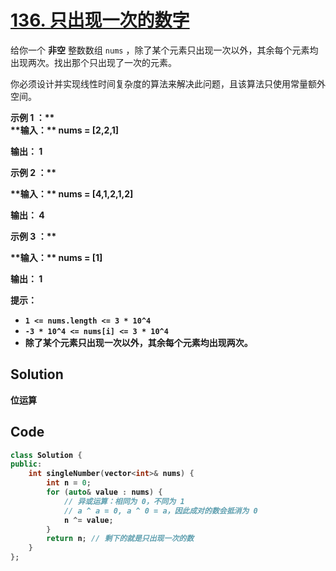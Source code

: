 # [136. 只出现一次的数字](https://leetcode.cn/problems/single-number/description/?envType=study-plan-v2&envId=top-100-liked)

给你一个 **非空**  整数数组 `nums` ，除了某个元素只出现一次以外，其余每个元素均出现两次。找出那个只出现了一次的元素。

你必须设计并实现线性时间复杂度的算法来解决此问题，且该算法只使用常量额外空间。

<div class="original__bRMd">
<strong class="example">示例 1 ：** 

<div class="example-block">
**输入：** nums = [2,2,1]

**输出：** 1

<strong class="example">示例 2 ：** 

<div class="example-block">
**输入：** nums = [4,1,2,1,2]

**输出：** 4

<strong class="example">示例 3 ：** 

<div class="example-block">
**输入：** nums = [1]

**输出：** 1

**提示：** 

- `1 <= nums.length <= 3 * 10^4`
- `-3 * 10^4 <= nums[i] <= 3 * 10^4`
- 除了某个元素只出现一次以外，其余每个元素均出现两次。

## Solution

位运算

## Code

```c++
class Solution {
public:
    int singleNumber(vector<int>& nums) {
        int n = 0;
        for (auto& value : nums) {
            // 异或运算：相同为 0，不同为 1
            // a ^ a = 0, a ^ 0 = a，因此成对的数会抵消为 0
            n ^= value;
        }
        return n; // 剩下的就是只出现一次的数
    }
};

```



